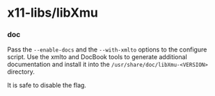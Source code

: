 # x11-libs/libXmu

### doc
Pass the `--enable-docs` and the `--with-xmlto` options to the configure script. Use the xmlto and DocBook tools to generate additional documentation and install it into the `/usr/share/doc/libXmu-<VERSION>` directory.

It is safe to disable the flag.
